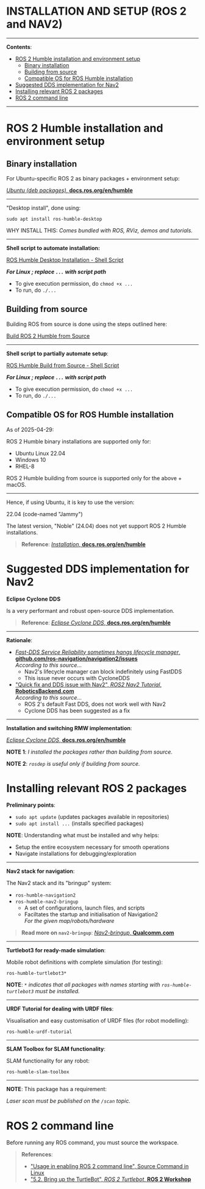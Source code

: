 <h1>INSTALLATION AND SETUP (ROS 2 and NAV2)</h1>

---

**Contents**:

- [ROS 2 Humble installation and environment setup](#ros-2-humble-installation-and-environment-setup)
	- [Binary installation](#binary-installation)
	- [Building from source](#building-from-source)
	- [Compatible OS for ROS Humble installation](#compatible-os-for-ros-humble-installation)
- [Suggested DDS implementation for Nav2](#suggested-dds-implementation-for-nav2)
- [Installing relevant ROS 2 packages](#installing-relevant-ros-2-packages)
- [ROS 2 command line](#ros-2-command-line)

---

# ROS 2 Humble installation and environment setup
## Binary installation
For Ubuntu-specific ROS 2 as binary packages + environment setup:

[*Ubuntu (deb packages)*, **docs.ros.org/en/humble**](https://docs.ros.org/en/humble/Installation/Ubuntu-Install-Debs.html)

---

"Desktop install", done using:

```
sudo apt install ros-humble-desktop
```

WHY INSTALL THIS: *Comes bundled with ROS, RViz, demos and tutorials.*

---

**Shell script to automate installation:**

[ROS Humble Desktop Installation - Shell Script](../../scripts/installation-and-setup/ros-humble-desktop-installation.sh)

***For Linux ; replace `...` with script path***

- To give execution permission, do `chmod +x ...`
- To run, do `./...` 

## Building from source
Building ROS from source is done using the steps outlined here:

[Build ROS 2 Humble from Source](./build-ros2-humble-from-source)

---

**Shell script to partially automate setup**:

[ROS Humble Build from Source - Shell Script](../../scripts/installation-and-setup/ros-humble-build-from-source.sh)

***For Linux ; replace `...` with script path***

- To give execution permission, do `chmod +x ...`
- To run, do `./...` 

## Compatible OS for ROS Humble installation
As of 2025-04-29:

ROS 2 Humble binary installations are supported only for:

- Ubuntu Linux 22.04
- Windows 10
- RHEL-8

ROS 2 Humble building from source is supported only for the above + macOS.

---

Hence, if using Ubuntu, it is key to use the version:

22.04 (code-named "Jammy")

The latest version, "Noble" (24.04) does not yet support ROS 2 Humble installations.

> **Reference**: [*Installation*, **docs.ros.org/en/humble**](https://docs.ros.org/en/humble/Installation.html)

# Suggested DDS implementation for Nav2
**Eclipse Cyclone DDS**

Is a very performant and robust open-source DDS implementation.

> **Reference**: [*Eclipse Cyclone DDS*, **docs.ros.org/en/humble**](https://docs.ros.org/en/humble/Installation/RMW-Implementations/DDS-Implementations/Working-with-Eclipse-CycloneDDS.html)

---

**Rationale**:

- [*Fast-DDS Service Reliability sometimes hangs lifecycle manager*, **github.com/ros-navigation/navigation2/issues**](https://github.com/ros-navigation/navigation2/issues/3033) <br> *According to this source*...
	- Nav2's lifecycle manager can block indefinitely using FastDDS
	- This issue never occurs with CycloneDDS
- ["Quick fix and DDS issue with Nav2", *ROS2 Nav2 Tutorial*, **RoboticsBackend.com**](https://roboticsbackend.com/ros2-nav2-tutorial/#Quick_fix_and_DDS_issue_with_Nav2) <br> *According to this source*...
	- ROS 2's default Fast DDS, does not work well with Nav2
	- Cyclone DDS has been suggested as a fix

---

**Installation and switching RMW implementation**:

[*Eclipse Cyclone DDS*, **docs.ros.org/en/humble**](https://docs.ros.org/en/humble/Installation/RMW-Implementations/DDS-Implementations/Working-with-Eclipse-CycloneDDS.html)

**NOTE 1**: *I installed the packages rather than building from source.*

**NOTE 2**: *`rosdep` is useful only if building from source.*

# Installing relevant ROS 2 packages
**Preliminary points**:

- `sudo apt update` (updates packages available in repositories)
- `sudo apt install ...` (installs specified packages)

**NOTE**: Understanding what must be installed and why helps:

- Setup the entire ecosystem necessary for smooth operations
- Navigate installations for debugging/exploration

---

**Nav2 stack for navigation**:

The Nav2 stack and its "bringup" system:

- `ros-humble-navigation2`
- `ros-humble-nav2-bringup`
    - A set of configurations, launch files, and scripts
    - Faciltates the startup and initialisation of Navigation2 <br> *For the given map/robots/hardware*

> **Read more on `nav2-bringup`**: [*Nav2-bringup*, **Qualcomm.com**](https://docs.qualcomm.com/bundle/publicresource/topics/80-70015-265/nav2-bringup_5_2_1.html)

---

**Turtlebot3 for ready-made simulation**:

Mobile robot definitions with complete simulation (for testing):

`ros-humble-turtlebot3*`

**NOTE**: *`*` indicates that all packages with names starting with `ros-humble-turtlebot3` must be installed.*

---

**URDF Tutorial for dealing with URDF files**:

Visualisation and easy customisation of URDF files (for robot modelling):

`ros-humble-urdf-tutorial`

---

**SLAM Toolbox for SLAM functionality**:

SLAM functionality for any robot:

`ros-humble-slam-toolbox`

---

**NOTE**: This package has a requirement:

*Laser scan must be published on the `/scan` topic.*

# ROS 2 command line
Before running any ROS command, you must source the workspace.

> **References**:
>
> - ["Usage in enabling ROS 2 command line", Source Command in Linux](./source-command-in-linux.md#usage-in-enabling-ros-2-command-line)
> - ["5.2. Bring up the TurtleBot", *ROS 2 Turtlebot*, **ROS 2 Workshop**](https://ros2-industrial-workshop.readthedocs.io/en/latest/_source/navigation/ROS2-Turtlebot.html#bring-up-the-turtlebot)